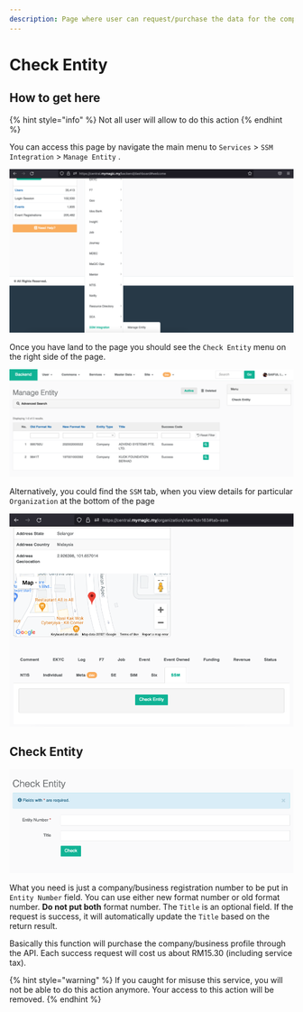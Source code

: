 ```yaml
---
description: Page where user can request/purchase the data for the company/business.
---
```


# Check Entity

## How to get here

{% hint style="info" %}
Not all user will allow to do this action
{% endhint %}

You can access this page by navigate the main menu to `Services` &gt; `SSM Integration` &gt; `Manage Entity` . 

![Navigate to Manage Entity page](../../.gitbook/assets/screenshot-2021-09-01-at-5.02.57-pm.png)

Once you have land to the page you should see the `Check Entity` menu on the right side of the page.

![Manage Entity page](../../.gitbook/assets/screenshot-2021-09-01-at-5.04.37-pm.png)

Alternatively, you could find the `SSM` tab, when you view details for particular `Organization` at the bottom of the page

![](../../.gitbook/assets/screenshot-2021-09-01-at-5.08.56-pm.png)

## Check Entity

![](../../.gitbook/assets/screenshot-2021-09-01-at-3.36.25-pm.png)

What you need is just a company/business registration number to be put in `Entity Number` field. You can use either new format number or old format number. **Do not put both** format number. The `Title` is an optional field. If the request is success, it will automatically update the `Title` based on the return result.

Basically this function will purchase the company/business profile through the API. Each success request will cost us about RM15.30 \(including service tax\).

{% hint style="warning" %}
If you caught for misuse this service, you will not be able to do this action anymore. Your access to this action will be removed.
{% endhint %}

